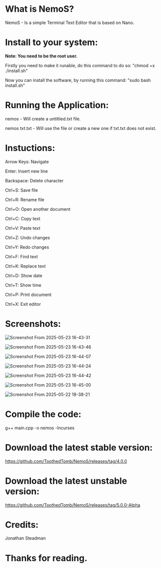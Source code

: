 # What is NemoS?
NemoS - Is a simple Terminal Text Editor that is based on Nano.

# Install to your system:
**Note: You need to be the root user.**

Firstly you need to make it runable, do this command to do so: "chmod +x ./install.sh"

Now you can install the software, by running this command: "sudo bash install.sh" 

# Running the Application:
nemos - Will create a untitlied.txt file.

nemos txt.txt - Will use the file or create a new one if txt.txt does not exist.


# Instuctions:

 Arrow Keys: Navigate

 Enter: Insert new line
 
 Backspace: Delete character
 
 Ctrl+S: Save file
 
 Ctrl+R: Rename file
 
 Ctrl+O: Open another document
 
 Ctrl+C: Copy text
 
 Ctrl+V: Paste text
 
 Ctrl+Z: Undo changes
 
 Ctrl+Y: Redo changes
 
 Ctrl+F: Find text
 
 Ctrl+K: Replace text
 
 Ctrl+D: Show date
 
 Ctrl+T: Show time
 
 Ctrl+P: Print document
 
 Ctrl+X: Exit editor

# Screenshots:
![Screenshot From 2025-05-23 16-43-31](https://github.com/user-attachments/assets/bcb342ce-7c00-4863-82cc-b0caa28de422)

![Screenshot From 2025-05-23 16-43-46](https://github.com/user-attachments/assets/56665050-29df-49a9-bb36-427b52afdc18)

![Screenshot From 2025-05-23 16-44-07](https://github.com/user-attachments/assets/b12310d4-4660-48ce-aae9-7dc983a15c25)

![Screenshot From 2025-05-23 16-44-24](https://github.com/user-attachments/assets/b8826c92-70d0-4173-924c-171f04509059)

![Screenshot From 2025-05-23 16-44-42](https://github.com/user-attachments/assets/c0f1cdc3-cbc2-432f-98e4-65470b06e73d)

![Screenshot From 2025-05-23 16-45-00](https://github.com/user-attachments/assets/2978a26e-dd1c-4fd1-8794-a52f4daffae5)

![Screenshot From 2025-05-22 18-38-21](https://github.com/user-attachments/assets/0cfdabec-ad94-4254-b0f8-96d9199fc6e6)


# Compile the code:

g++ main.cpp -o nemos -lncurses


# Download the latest stable version:

https://github.com/ToothedTomb/NemoS/releases/tag/4.0.0

# Download the latest unstable version:

https://github.com/ToothedTomb/NemoS/releases/tag/5.0.0-Alpha

# Credits:
Jonathan Steadman

# Thanks for reading. 
